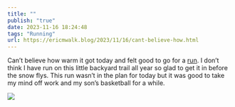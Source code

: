 ```yaml
---
title: ""
publish: "true"
date: 2023-11-16 18:24:48
tags: "Running"
url: https://ericmwalk.blog/2023/11/16/cant-believe-how.html
---
```


Can’t believe how warm it got today and felt good to go for a [run](https://strava.com/activities/10230254574). I don’t think I have run on this little backyard trail all year so glad to get it in before the snow flys. This run wasn’t in the plan for today but it was good to take my mind off work and my son’s basketball for a while.

![](https://ericmwalk.blog/uploads/2023/01d05c1c-a318-467f-8366-eb2df32ce069.jpg)